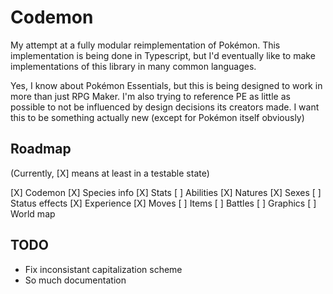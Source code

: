 # Codemon

My attempt at a fully modular reimplementation of Pokémon. This implementation is being done in Typescript, but I'd eventually like to make implementations of this library in many common languages.

Yes, I know about Pokémon Essentials, but this is being designed to work in more than just RPG Maker. I'm also trying to reference PE as little as possible to not be influenced by design decisions its creators made. I want this to be something actually new (except for Pokémon itself obviously)

## Roadmap

(Currently, [X] means at least in a testable state)

[X] Codemon
[X] Species info
[X] Stats
[ ] Abilities
[X] Natures
[X] Sexes
[ ] Status effects
[X] Experience
[X] Moves
[ ] Items
[ ] Battles
[ ] Graphics
[ ] World map

## TODO

- Fix inconsistant capitalization scheme
- So much documentation

